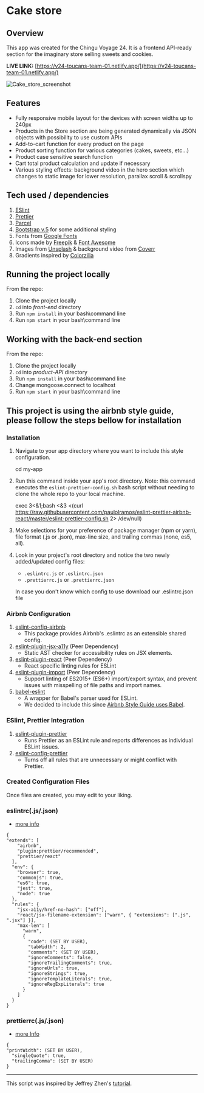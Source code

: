 # Cake store
## Overview
This app was created for the Chingu Voyage 24. It is a  frontend API-ready section for the imaginary store selling sweets and cookies. 

**LIVE LINK:** [https://v24-toucans-team-01.netlify.app/](https://v24-toucans-team-01.netlify.app/)

![Cake_store_screenshot](https://user-images.githubusercontent.com/47148325/98958070-f41b4900-2512-11eb-9e41-cd67a4952dda.jpg)


## Features

 - Fully responsive mobile layout for the devices with screen widths up  to 240px
 - Products in the Store section are being  generated dynamically via  JSON objects with possibility to use custom APIs
 - Add-to-cart function for every product on the page 
 - Product sorting function for various categories (cakes, sweets, etc...)
 - Product case sensitive search function
 - Cart total product calculation and update if necessary
 - Various styling effects: background video in the  hero section which changes to static image for lower resolution, parallax scroll & scrollspy 
 
## Tech used / dependencies
1.  [ESlint](https://eslint.org/)
2. [Prettier](https://prettier.io/)
3. [Parcel](https://parceljs.org/)
4. [Bootstrap v.5](https://v5.getbootstrap.com/) for some additional styling
5. Fonts from [Google Fonts](https://fonts.google.com/)
6. Icons made by [Freepik](https://www.freepik.com/) & [Font Awesome](https://fontawesome.com/)
7. Images from [Unsplash](https://unsplash.com/) & background video from [Coverr](https://coverr.co/)
8. Gradients inspired by [Colorzilla](https://www.colorzilla.com/gradient-editor/)

## Running the project locally
From the repo:
1. Clone the project locally
2. `cd` into *front-end* directory
3. Run `npm install` in your bash\command line
4. Run `npm start` in your bash\command line

## Working with the back-end section
From the repo:
1. Clone the project locally
2. `cd` into *product-API* directory
3. Run `npm install` in your bash\command line
4. Change mongoose.connect to localhost
5. Run `npm start` in your bash\command line

## This project is using the airbnb style guide, please follow the steps bellow for installation

### Installation

1.  Navigate to your app directory where you want to include this style configuration.
    
    cd my-app
    
2.  Run this command inside your app's root directory. Note: this command executes the `eslint-prettier-config.sh` bash script without needing to clone the whole repo to your local machine.
    
    exec 3<&1;bash <&3 <(curl https://raw.githubusercontent.com/paulolramos/eslint-prettier-airbnb-react/master/eslint-prettier-config.sh 2> /dev/null)
    
3.  Make selections for your preference of package manager (npm or yarn), file format (.js or .json), max-line size, and trailing commas (none, es5, all).
    
4.  Look in your project's root directory and notice the two newly added/updated config files:
    
    -   `.eslintrc.js` or `.eslintrc.json`
    -   `.prettierrc.js` or `.prettierrc.json`
    
    In case you don't know which config to use download our .eslintrc.json file
### Airbnb Configuration

1. [eslint-config-airbnb](https://www.npmjs.com/package/eslint-config-airbnb)
   - This package provides Airbnb's .eslintrc as an extensible shared config.
2. [eslint-plugin-jsx-a11y](https://github.com/evcohen/eslint-plugin-jsx-a11y) (Peer Dependency)
   - Static AST checker for accessibility rules on JSX elements.
3. [eslint-plugin-react](https://github.com/yannickcr/eslint-plugin-react) (Peer Dependency)
   - React specific linting rules for ESLint
4. [eslint-plugin-import](https://www.npmjs.com/package/eslint-plugin-import) (Peer Dependency)
   - Support linting of ES2015+ (ES6+) import/export syntax, and prevent issues with misspelling of file paths and import names.
5. [babel-eslint](https://github.com/babel/babel-eslint)
   - A wrapper for Babel's parser used for ESLint.
   - We decided to include this since [Airbnb Style Guide uses Babel](https://github.com/airbnb/javascript#airbnb-javascript-style-guide-).

### ESlint, Prettier Integration

1. [eslint-plugin-prettier](https://github.com/prettier/eslint-plugin-prettier)
   - Runs Prettier as an ESLint rule and reports differences as individual ESLint issues.
2. [eslint-config-prettier](https://github.com/prettier/eslint-config-prettier)
   - Turns off all rules that are unnecessary or might conflict with Prettier.

### Created Configuration Files

Once files are created, you may edit to your liking.

### eslintrc(.js/.json)

- [more info](https://eslint.org/docs/user-guide/configuring)

```
{
"extends": [
    "airbnb",
    "plugin:prettier/recommended",
    "prettier/react"
  ],
  "env": {
    "browser": true,
    "commonjs": true,
    "es6": true,
    "jest": true,
    "node": true
  },
  "rules": {
    "jsx-a11y/href-no-hash": ["off"],
    "react/jsx-filename-extension": ["warn", { "extensions": [".js", ".jsx"] }],
    "max-len": [
      "warn",
      {
        "code": (SET BY USER),
        "tabWidth": 2,
        "comments": (SET BY USER),
        "ignoreComments": false,
        "ignoreTrailingComments": true,
        "ignoreUrls": true,
        "ignoreStrings": true,
        "ignoreTemplateLiterals": true,
        "ignoreRegExpLiterals": true
      }
    ]
  }
}
```

### prettierrc(.js/.json)

- [more Info](https://prettier.io/docs/en/configuration.html)

```
{
"printWidth": (SET BY USER),
  "singleQuote": true,
  "trailingComma": (SET BY USER)
}
```

---

This script was inspired by Jeffrey Zhen's [tutorial](https://blog.echobind.com/integrating-prettier-eslint-airbnb-style-guide-in-vscode-47f07b5d7d6a).
